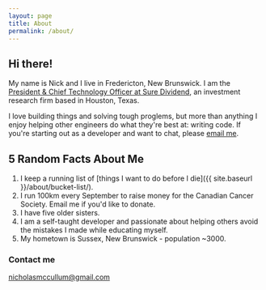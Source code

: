 ```yaml
---
layout: page
title: About
permalink: /about/
---
```


## Hi there!

My name is Nick and I live in Fredericton, New Brunswick. I am the [President & Chief Technology Officer at Sure Dividend](www.suredividend.com), an investment research firm based in Houston, Texas.

I love building things and solving tough proglems, but more than anything I enjoy helping other engineers do what they're best at: writing code. If you're starting out as a developer and want to chat, please [email me](mailto:nicholasmccullum@gmail.com).

## 5 Random Facts About Me

1. I keep a running list of [things I want to do before I die]({{ site.baseurl }}/about/bucket-list/).
2. I run 100km every September to raise money for the Canadian Cancer Society. Email me if you'd like to donate.
3. I have five older sisters.
4. I am a self-taught developer and passionate about helping others avoid the mistakes I made while educating myself.
5. My hometown is Sussex, New Brunswick - population ~3000.


### Contact me

[nicholasmccullum@gmail.com](mailto:nicholasmccullum@gmail.com)
